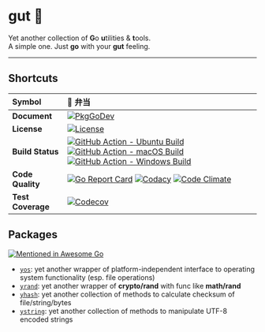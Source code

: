 # gut 🍱

Yet another collection of **G**o **u**tilities & **t**ools.  
A simple one. Just **go** with your **gut** feeling.

---

## Shortcuts

| Symbol            | 🍱 弁当                                                                                                                                                                                                                                                                                                                                                                                                                                      |
| :---------------- | :------------------------------------------------------------------------------------------------------------------------------------------------------------------------------------------------------------------------------------------------------------------------------------------------------------------------------------------------------------------------------------------------------------------------------------------- |
| **Document**      | [![PkgGoDev](https://pkg.go.dev/badge/github.com/1set/gut)](https://pkg.go.dev/github.com/1set/gut)                                                                                                                                                                                                                                                                                                                                          |
| **License**       | [![License](https://img.shields.io/github/license/1set/gut)](https://github.com/1set/gut/blob/master/LICENSE)                                                                                                                                                                                                                                                                                                                                |
| **Build Status**  | [![GitHub Action - Ubuntu Build](https://github.com/1set/gut/workflows/Ubuntu/badge.svg)](https://github.com/1set/gut/actions?workflow=Ubuntu) [![GitHub Action - macOS Build](https://github.com/1set/gut/workflows/macOS/badge.svg)](https://github.com/1set/gut/actions?workflow=macOS) [![GitHub Action - Windows Build](https://github.com/1set/gut/workflows/Windows/badge.svg)](https://github.com/1set/gut/actions?workflow=Windows) |
| **Code Quality**  | [![Go Report Card](https://goreportcard.com/badge/github.com/1set/gut)](https://goreportcard.com/report/github.com/1set/gut) [![Codacy](https://api.codacy.com/project/badge/Grade/f70fcc271c3e4785a3dfb87739a44cd0)](https://www.codacy.com/manual/an9an63/gut) [![Code Climate](https://api.codeclimate.com/v1/badges/6217d80425ed0b096664/maintainability)](https://codeclimate.com/github/1set/gut/maintainability)                      |
| **Test Coverage** | [![Codecov](https://codecov.io/gh/1set/gut/branch/master/graph/badge.svg)](https://codecov.io/gh/1set/gut/branch/master)                                                                                                                                                                                                                                                                                                                     |

## Packages

[![Mentioned in Awesome Go](https://awesome.re/mentioned-badge.svg)](https://github.com/avelino/awesome-go)

- [`yos`](https://godoc.org/github.com/1set/gut/yos): yet another wrapper of platform-independent interface to operating system functionality (esp. file operations)
- [`yrand`](https://godoc.org/github.com/1set/gut/yrand): yet another wrapper of **crypto/rand** with func like **math/rand**
- [`yhash`](https://godoc.org/github.com/1set/gut/yhash): yet another collection of methods to calculate checksum of file/string/bytes
- [`ystring`](https://godoc.org/github.com/1set/gut/ystring): yet another collection of methods to manipulate UTF-8 encoded strings
